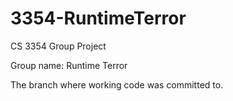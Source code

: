 # 3354-RuntimeTerror
CS 3354 Group Project

Group name: Runtime Terror

The branch where working code was committed to.

